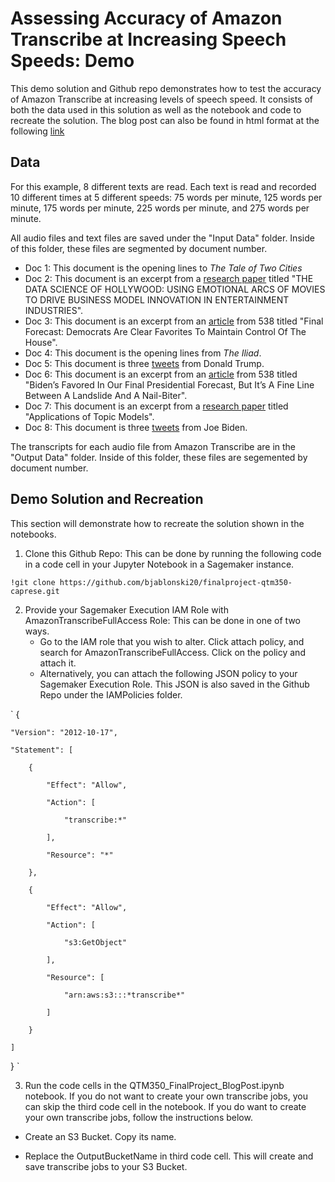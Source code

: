 # Assessing Accuracy of Amazon Transcribe at Increasing Speech Speeds: Demo
This demo solution and Github repo demonstrates how to test the accuracy of Amazon Transcribe at increasing levels of speech speed. It consists of both the data used in this solution as well as the notebook and code to recreate the solution. The blog post can also be found in html format at the following [link](http://qtm350finalproject-hostingbucket.s3-website-us-east-1.amazonaws.com)

## Data
For this example, 8 different texts are read. Each text is read and recorded 10 different times at 5 different speeds: 75 words per minute, 125 words per minute, 175 words per minute, 225 words per minute, and 275 words per minute. 

All audio files and text files are saved under the "Input Data" folder. Inside of this folder, these files are segmented by document number. 
- Doc 1: This document is the opening lines to *The Tale of Two Cities*
- Doc 2: This document is an excerpt from a [research paper](https://arxiv.org/pdf/1807.02221.pdf) titled "THE DATA SCIENCE OF HOLLYWOOD: USING EMOTIONAL ARCS OF MOVIES TO DRIVE BUSINESS MODEL INNOVATION IN ENTERTAINMENT INDUSTRIES".
- Doc 3: This document is an excerpt from an [article](https://fivethirtyeight.com/features/final-2020-house-forecast/) from 538 titled "Final Forecast: Democrats Are Clear Favorites To Maintain Control Of The House".
- Doc 4: This document is the opening lines from *The Iliad*.
- Doc 5: This document is three [tweets](https://twitter.com/realDonaldTrump) from Donald Trump.
- Doc 6: This document is an excerpt from an [article](https://fivethirtyeight.com/features/final-2020-presidential-election-forecast/) from 538 titled "Biden’s Favored In Our Final Presidential Forecast, But It’s A Fine Line Between A Landslide And A Nail-Biter".
- Doc 7: This document is an excerpt from a [research paper](https://www.researchgate.net/publication/339500868_Applications_of_Topic_Models) titled "Applications of Topic Models".
- Doc 8: This document is three [tweets](https://twitter.com/JoeBiden?ref_src=twsrc%5Egoogle%7Ctwcamp%5Eserp%7Ctwgr%5Eauthor) from Joe Biden. 

The transcripts for each audio file from Amazon Transcribe are in the "Output Data" folder. Inside of this folder, these files are segemented by document number. 

## Demo Solution and Recreation 
This section will demonstrate how to recreate the solution shown in the notebooks. 
1. Clone this Github Repo: This can be done by running the following code in a code cell in your Jupyter Notebook in a Sagemaker instance. 

`!git clone https://github.com/bjablonski20/finalproject-qtm350-caprese.git`

2. Provide your Sagemaker Execution IAM Role with AmazonTranscribeFullAccess Role: This can be done in one of two ways.
    - Go to the IAM role that you wish to alter. Click attach policy, and search for AmazonTranscribeFullAccess. Click on the policy and attach it. 
    - Alternatively, you can attach the following JSON policy to your Sagemaker Execution Role. This JSON is also saved in the Github Repo under the IAMPolicies folder. 
    
`
{

    "Version": "2012-10-17",
    
    "Statement": [
    
        {
        
            "Effect": "Allow",
            
            "Action": [
            
                "transcribe:*"
                
            ],
            
            "Resource": "*"
            
        },
        
        {
        
            "Effect": "Allow",
            
            "Action": [
            
                "s3:GetObject"
                
            ],
            
            "Resource": [
            
                "arn:aws:s3:::*transcribe*"
                
            ]
            
        }
        
    ]
    
}
`

3. Run the code cells in the QTM350_FinalProject_BlogPost.ipynb notebook. If you do not want to create your own transcribe jobs, you can skip the third code cell in the notebook. If you do want to create your own transcribe jobs, follow the instructions below. 

- Create an S3 Bucket. Copy its name.

- Replace the OutputBucketName in third code cell. This will create and save transcribe jobs to your S3 Bucket. 



